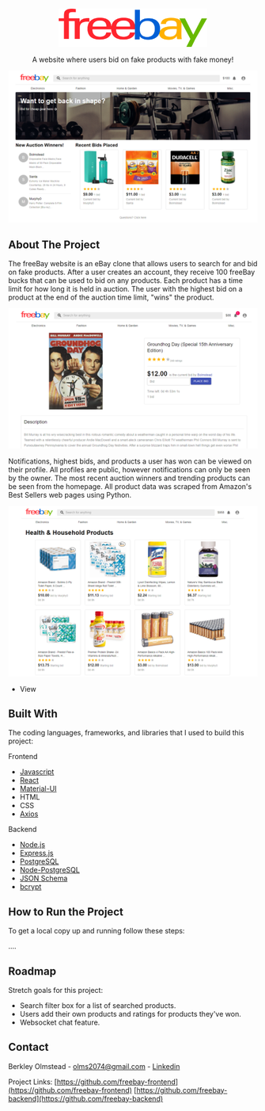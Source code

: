 <p align="center">

<p align="center">
<img src="public/Images/logo.png?raw=true" width=300 >
</p>

  <p align="center">
    A website where users bid on fake products with fake money!
    <br />
  </p>

  <p align="center">
    <img src="public/Images/Homepage.png?raw=true" >
  </p>

</p>

<!-- ABOUT THE PROJECT -->
## About The Project

The freeBay website is an eBay clone that allows users to search for and bid on fake products. After a user creates an account, they receive 100 freeBay bucks that can be used to bid on any products. Each product has a time limit for how long it is held in auction. The user with the highest bid on a product at the end of the auction time limit, "wins" the product. 

  <p align="center">
    <img src="public/Images/ProductPage.png?raw=true" >
  </p>

Notifications, highest bids, and products a user has won can be viewed on their profile. All profiles are public, however notifications can only be seen by the owner. The most recent auction winners and trending products can be seen from the homepage. All product data was scraped from Amazon's Best Sellers web pages using Python.

  <p align="center">
    <img src="public/Images/ProductListPage.png?raw=true" >
  </p>

* View



## Built With

The coding languages, frameworks, and libraries that I used to build this project:

Frontend
* [Javascript](https://www.javascript.com/)
* [React](https://reactjs.org/)
* [Material-UI](https://material-ui.com/)
* HTML
* CSS
* [Axios](https://www.npmjs.com/package/axios)

Backend
* [Node.js](https://nodejs.org/en/)
* [Express.js](https://expressjs.com/)
* [PostgreSQL](https://www.postgresql.org/)
* [Node-PostgreSQL](https://node-postgres.com/)
* [JSON Schema](https://json-schema.org/)
* [bcrypt](https://www.npmjs.com/package/bcrypt)



## How to Run the Project

To get a local copy up and running follow these steps:

....

<!-- ### Clone Repo

1. Clone the repo by clicking on the green "Code" button at the top of the page or enter in the following in your terminal:
   ```sh
   git clone https://github.com/Bolmstead/Yoga.git
   ```
2. (optional but recommended) Create a [virtual environment](https://packaging.python.org/guides/installing-using-pip-and-virtual-environments/) in the same directory of the cloned, unzipped code.

### Library Installations

3. Use the package manager [pip](https://pip.pypa.io/en/stable/) to install the requirements.txt.

  ```sh
  pip install -r requirements.txt
  ```

### Postgres Installation

4. Install [Postgres](https://www.postgresql.org/).
5. Create a database named "yoga" in your terminal.
  ```sh
  createdb yoga
  ```
6. Start a server in your projects directory and you are done! -->


## Roadmap

Stretch goals for this project:
* Search filter box for a list of searched products.
* Users add their own products and ratings for products they've won.
* Websocket chat feature.

## Contact

Berkley Olmstead - olms2074@gmail.com - [Linkedin](https://www.linkedin.com/in/berkleyolmstead/)

Project Links: [https://github.com/freebay-frontend](https://github.com/freebay-frontend)
               [https://github.com/freebay-backend](https://github.com/freebay-backend)
